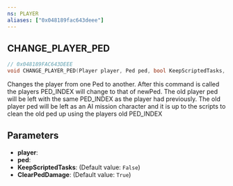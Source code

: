 ```yaml
---
ns: PLAYER
aliases: ["0x048189fac643deee"]
---
```

## CHANGE_PLAYER_PED

```c
// 0x048189FAC643DEEE
void CHANGE_PLAYER_PED(Player player, Ped ped, bool KeepScriptedTasks, bool ClearPedDamage);
```

Changes the player from one Ped to another. After this command is called the players PED_INDEX will change to that of newPed. The old player ped will be left with the same PED_INDEX as the player had previously. The old player ped will be left as an AI mission character and it is up to the scripts to clean the old ped up using the players old PED_INDEX


## Parameters
* **player**: 
* **ped**: 
* **KeepScriptedTasks**: (Default value: `False`)
* **ClearPedDamage**: (Default value: `True`)
